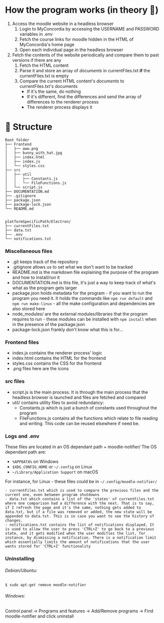# How the program works (in theory :eyes:)
1. Access the moodle website in a headless browser
    1. Login to MyConcordia by accessing the USERNAME and PASSWORD variables in .env
    2. Fetch the course links for moodle hidden in the HTML of MyConcordia's home page
    3. Open each individual page in the headless browser
2. Fetch the contents of the website periodically and compare them to past versions if there are any
    1. Fetch the HTML content
    2. Parse it and store an array of *documents* in currentFiles.txt **if** the currentFiles.txt is empty
    3. Compare the current HTML content's *documents* to currentFiles.txt's documents
        - If it's the same, do nothing
        - If it's different, find the differences and send the array of differences to the renderer process
        - The renderer process displays it
# :file_folder: Structure
```
Root folder
├── Frontend
│   ├── aww.png
│   ├── bunny_with_hat.jpg
│   ├── index.html
│   ├── index.js
│   └── styles.css
├── src
│   ├── util
│   │   ├── Constants.js
│   │   └── FileFunctions.js
│   └── script.js
├── DOCUMENTATION.md
├── .gitignore
├── package.json
├── package-lock.json
└── README.md


platformSpecificPath/Electron/
├── currentFiles.txt
├── data.txt
├── .env
└── notifications.txt
```
### Miscellaneous files
- .git keeps track of the repository
- .gitignore allows us to set what we don't want to be tracked
- README.md is the markdown file explaining the purpose of the program and how to install/run it
- DOCUMENTATION.md is this file, it's just a way to keep track of what's what as the program gets larger
- package.json holds metadata for the program - if you want to run the program you need it. It holds the commands like `npm run default` and `npm run make-linux` - all the make configuration and dependencies are also stored here
- node_modules/ are the external modules/libraries that the program requires to run - these modules can be installed with `npm install` when in the presence of the package.json
- package-lock.json frankly don't know what this is for...

### Frontend files
- index.js contains the renderer process' logic 
- index.html contains the HTML for the frontend
- styles.css contains the CSS for the frontend
- .png files here are the icons

### src files
- script.js is the main process. It is through the main process that the headless browser is launched and files are fetched and compared
- util/ contains utility files to avoid redundancy:
    - Constants.js which is just a bunch of constants used throughout the program
    - FileFunctions.js contains all the functions which relate to file reading and writing. This code can be reused elsewhere if need be.

### Logs and .env
These files are located in an OS dependant path + moodle-notifier/
The OS dependant path are:
- `%APPDATA%` on Windows
- `$XDG_CONFIG_HOME` or `~/.config` on Linux
- `~/Library/Application Support` on macOS

For instance, for Linux - these files could be in `~/.config/moodle-notifier/`

    - currentFiles.txt which is used to compare the previous files and the current one, even between program shutdowns
    - data.txt which contains a list of the 'states' of currentFiles.txt where one comparison had a difference with the next. That is to say, if I refresh the page and it's the same, nothing gets added to data.txt, but if a file was removed or added, the new state will be appended to data.txt. This is in case you want to see the history of changes.
    - notifications.txt contains the list of notifications displayed. It is used to allow the user to press 'CTRL+Z' to go back to a previous state, and it gets modified when the user modifies the list, for instance, by dismissing a notification. There is a notification limit which essentially limits the amount of notifications that the user wants stored for 'CTRL+Z' functionality

### Uninstalling

###### Debian/Ubuntu:
`$ sudo apt-get remove moodle-notifier`

###### Windows:
Control panel -> Programs and features -> Add/Remove programs -> Find moodle-notifier and click uninstall
